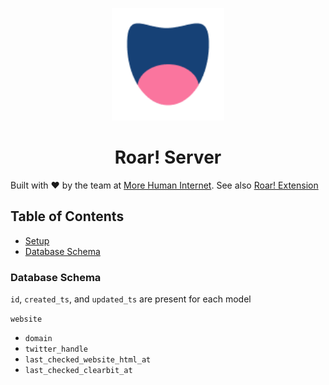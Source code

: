 <p align="center">
  <a href="https://morehumaninternet.org">
    <img alt="More Human Internet" src="https://raw.githubusercontent.com/morehumaninternet/roar-extension/main/img/roar_128.png" width="180" />
  </a>
</p>
<h1 align="center">
  Roar! Server
</h1>

Built with ❤️ by the team at <a href="https://morehumaninternet.org">More Human Internet</a>. See also [Roar! Extension](https://github.com/morehumaninternet/roar-extension)

## Table of Contents

- [Setup](/SETUP.md)
- [Database Schema](#️database-schema)

### Database Schema

`id`, `created_ts`, and `updated_ts` are present for each model

`website`
  - `domain`
  - `twitter_handle`
  - `last_checked_website_html_at`
  - `last_checked_clearbit_at`
